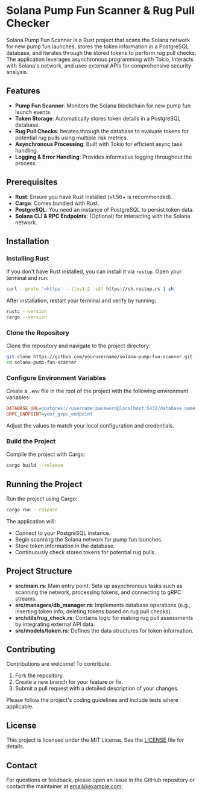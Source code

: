 # Solana Pump Fun Scanner & Rug Pull Checker

Solana Pump Fun Scanner is a Rust project that scans the Solana network for new pump fun launches, stores the token information in a PostgreSQL database, and iterates through the stored tokens to perform rug pull checks. The application leverages asynchronous programming with Tokio, interacts with Solana's network, and uses external APIs for comprehensive security analysis.

## Features

- **Pump Fun Scanner**: Monitors the Solana blockchain for new pump fun launch events.
- **Token Storage**: Automatically stores token details in a PostgreSQL database.
- **Rug Pull Checks**: Iterates through the database to evaluate tokens for potential rug pulls using multiple risk metrics.
- **Asynchronous Processing**: Built with Tokio for efficient async task handling.
- **Logging & Error Handling**: Provides informative logging throughout the process.

## Prerequisites

- **Rust**: Ensure you have Rust installed (v1.56+ is recommended).
- **Cargo**: Comes bundled with Rust.
- **PostgreSQL**: You need an instance of PostgreSQL to persist token data.
- **Solana CLI & RPC Endpoints**: (Optional) for interacting with the Solana network.

## Installation

### Installing Rust

If you don't have Rust installed, you can install it via `rustup`. Open your terminal and run:
```bash
curl --proto '=https' --tlsv1.2 -sSf https://sh.rustup.rs | sh
```

After installation, restart your terminal and verify by running:

```bash
rustc --version
cargo --version
```

### Clone the Repository

Clone the repository and navigate to the project directory:

```bash
git clone https://github.com/yourusername/solana-pump-fun-scanner.git
cd solana-pump-fun-scanner
```

### Configure Environment Variables

Create a `.env` file in the root of the project with the following environment variables:

```ini
DATABASE_URL=postgres://username:password@localhost:5432/database_name
GRPC_ENDPOINT=your_grpc_endpoint
```

Adjust the values to match your local configuration and credentials.

### Build the Project

Compile the project with Cargo:

```bash
cargo build --release
```

## Running the Project

Run the project using Cargo:

```bash
cargo run --release
```

The application will:
- Connect to your PostgreSQL instance.
- Begin scanning the Solana network for pump fun launches.
- Store token information in the database.
- Continuously check stored tokens for potential rug pulls.

## Project Structure

- **src/main.rs**: Main entry point. Sets up asynchronous tasks such as scanning the network, processing tokens, and connecting to gRPC streams.
- **src/managers/db_manager.rs**: Implements database operations (e.g., inserting token info, deleting tokens based on rug pull checks).
- **src/utils/rug_check.rs**: Contains logic for making rug pull assessments by integrating external API data.
- **src/models/token.rs**: Defines the data structures for token information.

## Contributing

Contributions are welcome! To contribute:

1. Fork the repository.
2. Create a new branch for your feature or fix.
3. Submit a pull request with a detailed description of your changes.

Please follow the project's coding guidelines and include tests where applicable.

## License

This project is licensed under the MIT License. See the [LICENSE](LICENSE) file for details.

## Contact

For questions or feedback, please open an issue in the GitHub repository or contact the maintainer at [email@example.com](mailto:email@example.com).

